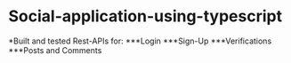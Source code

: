 # Social-application-using-typescript
*Built and tested Rest-APIs for:
***Login
 ***Sign-Up
 ***Verifications
 ***Posts and Comments
 
